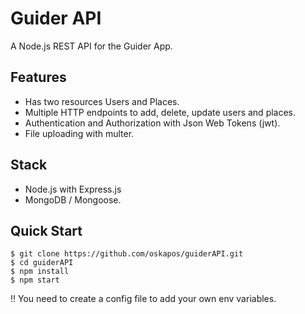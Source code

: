 # Guider API

A Node.js REST API for the Guider App.

## Features

- Has two resources Users and Places.
- Multiple HTTP endpoints to add, delete, update users and places.
- Authentication and Authorization with Json Web Tokens (jwt).
- File uploading with multer.

## Stack

- Node.js with Express.js
- MongoDB / Mongoose.

## Quick Start

```shell
$ git clone https://github.com/oskapos/guiderAPI.git
$ cd guiderAPI
$ npm install
$ npm start
```

!! You need to create a config file to add your own env variables.

